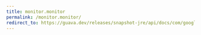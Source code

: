 ```yaml
---
title: monitor.monitor
permalink: /monitor.monitor/
redirect_to: https://guava.dev/releases/snapshot-jre/api/docs/com/google/common/util/concurrent/Monitor.html#Monitor--
---
```

